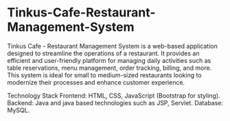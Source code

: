 # Tinkus-Cafe-Restaurant-Management-System
Tinkus Cafe - Restaurant Management System is a web-based application designed to streamline the operations of a restaurant. It provides an efficient and user-friendly platform for managing daily activities such as table reservations, menu management, order tracking, billing, and more. This system is ideal for small to medium-sized restaurants looking to modernize their processes and enhance customer experience.

Technology Stack
Frontend: HTML, CSS, JavaScript (Bootstrap for styling).
Backend: Java and java based technologies such as JSP, Servlet.
Database: MySQL.
